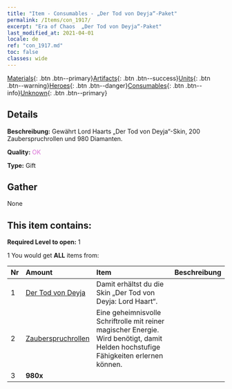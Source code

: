 ```yaml
---
title: "Item - Consumables - „Der Tod von Deyja“-Paket"
permalink: /Items/con_1917/
excerpt: "Era of Chaos  „Der Tod von Deyja“-Paket"
last_modified_at: 2021-04-01
locale: de
ref: "con_1917.md"
toc: false
classes: wide
---
```

 [Materials](/de/Items/){: .btn .btn--primary}[Artifacts](/de/Items/Artifacts/){: .btn .btn--success}[Units](/de/Items/Units/){: .btn .btn--warning}[Heroes](/de/Items/Heroes/){: .btn .btn--danger}[Consumables](/de/Items/Consumables/){: .btn .btn--info}[Unknown](/de/Items/Unknown/){: .btn .btn--primary}

## Details
 **Beschreibung:** Gewährt Lord Haarts „Der Tod von Deyja“-Skin, 200 Zauberspruchrollen und 980 Diamanten.

 **Quality:** <span style="color: #DA70D6">OK</span>

 **Type:** Gift

## Gather

  None

## This item contains:

 **Required Level to open:** 1

 1 You would get **ALL** items  from:

  | Nr | Amount |     Item    | Beschreibung |
  |:---|:-------|:------------|:-----------:|
  | 1 | [Der Tod von Deyja](/de/Items/con_1050/) | Damit erhältst du die Skin „Der Tod von Deyja: Lord Haart“. | 
  | 2 | [Zauberspruchrollen](/de/Items/con_694/) | Eine geheimnisvolle Schriftrolle mit reiner magischer Energie. Wird benötigt, damit Helden hochstufige Fähigkeiten erlernen können. | 
  | 3 |  **980x** | <i class="fas fa-gem"/> |  | 
